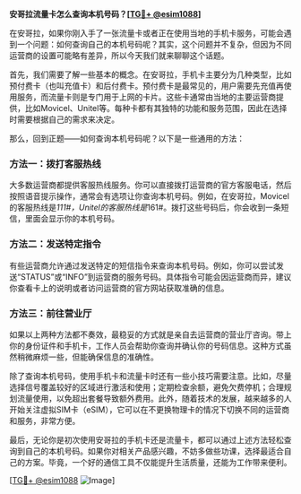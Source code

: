 **安哥拉流量卡怎么查询本机号码？[[TG💪+ @esim1088](https://t.me/s/esim1088)]**

在安哥拉，如果你刚入手了一张流量卡或者正在使用当地的手机卡服务，可能会遇到一个问题：如何查询自己的本机号码呢？其实，这个问题并不复杂，但因为不同运营商的设置可能略有差异，所以今天我们就来聊聊这个话题。

首先，我们需要了解一些基本的概念。在安哥拉，手机卡主要分为几种类型，比如预付费卡（也叫充值卡）和后付费卡。预付费卡是最常见的，用户需要先充值再使用服务，而流量卡则是专门用于上网的卡片。这些卡通常由当地的主要运营商提供，比如Movicel、Unitel等。每种卡都有其独特的功能和服务范围，因此在选择时需要根据自己的需求来决定。

那么，回到正题——如何查询本机号码呢？以下是一些通用的方法：

### 方法一：拨打客服热线
大多数运营商都提供客服热线服务。你可以直接拨打运营商的官方客服电话，然后按照语音提示操作，通常会有选项让你查询本机号码。例如，在安哥拉，Movicel的客服热线是*111#，Unitel的客服热线是*161#。拨打这些号码后，你会收到一条短信，里面会显示你的本机号码。

### 方法二：发送特定指令
有些运营商允许通过发送特定的短信指令来查询本机号码。例如，你可以尝试发送“STATUS”或“INFO”到运营商的服务号码。具体指令可能会因运营商而异，建议你查看卡上的说明或者访问运营商的官方网站获取准确的信息。

### 方法三：前往营业厅
如果以上两种方法都不奏效，最稳妥的方式就是亲自去运营商的营业厅咨询。带上你的身份证件和手机卡，工作人员会帮助你查询并确认你的号码信息。这种方式虽然稍微麻烦一些，但能确保信息的准确性。

除了查询本机号码，使用手机卡和流量卡时还有一些小技巧需要注意。比如，尽量选择信号覆盖较好的区域进行激活和使用；定期检查余额，避免欠费停机；合理规划流量使用，以免超出套餐导致额外费用。此外，随着技术的发展，越来越多的人开始关注虚拟SIM卡（eSIM），它可以在不更换物理卡的情况下切换不同的运营商和服务，非常方便。

最后，无论你是初次使用安哥拉的手机卡还是流量卡，都可以通过上述方法轻松查询到自己的本机号码。如果你对相关产品感兴趣，不妨多做些功课，选择最适合自己的方案。毕竟，一个好的通信工具不仅能提升生活质量，还能为工作带来便利。

[[TG💪+ @esim1088](https://t.me/s/esim1088) ![Image](https://i.postimg.cc/4NQfJmqS/Snipaste-2025-05-13-00-14-12.png)]